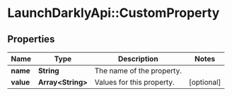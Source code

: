 # LaunchDarklyApi::CustomProperty

## Properties
Name | Type | Description | Notes
------------ | ------------- | ------------- | -------------
**name** | **String** | The name of the property. | 
**value** | **Array&lt;String&gt;** | Values for this property. | [optional] 


